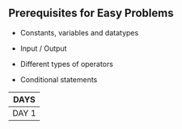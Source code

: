 ## Prerequisites for Easy Problems
* Constants, variables and datatypes

* Input / Output

* Different types of operators

* Conditional statements

|DAYS|
|--|
|DAY 1|
